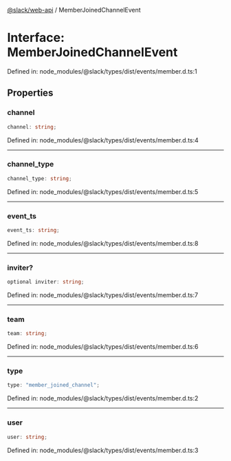 [@slack/web-api](../index.md) / MemberJoinedChannelEvent

# Interface: MemberJoinedChannelEvent

Defined in: node\_modules/@slack/types/dist/events/member.d.ts:1

## Properties

### channel

```ts
channel: string;
```

Defined in: node\_modules/@slack/types/dist/events/member.d.ts:4

***

### channel\_type

```ts
channel_type: string;
```

Defined in: node\_modules/@slack/types/dist/events/member.d.ts:5

***

### event\_ts

```ts
event_ts: string;
```

Defined in: node\_modules/@slack/types/dist/events/member.d.ts:8

***

### inviter?

```ts
optional inviter: string;
```

Defined in: node\_modules/@slack/types/dist/events/member.d.ts:7

***

### team

```ts
team: string;
```

Defined in: node\_modules/@slack/types/dist/events/member.d.ts:6

***

### type

```ts
type: "member_joined_channel";
```

Defined in: node\_modules/@slack/types/dist/events/member.d.ts:2

***

### user

```ts
user: string;
```

Defined in: node\_modules/@slack/types/dist/events/member.d.ts:3
